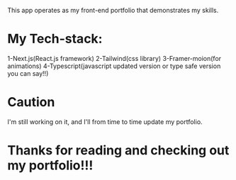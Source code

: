 This app operates as my front-end portfolio that demonstrates my skills.

# My Tech-stack:

1-Next.js(React.js framework)
2-Tailwind(css library)
3-Framer-moion(for animations)
4-Typescript(javascript updated version or type safe version you can say!!)

# Caution

I'm still working on it, and I'll from time to time update my portfolio.

# Thanks for reading and checking out my portfolio!!!
